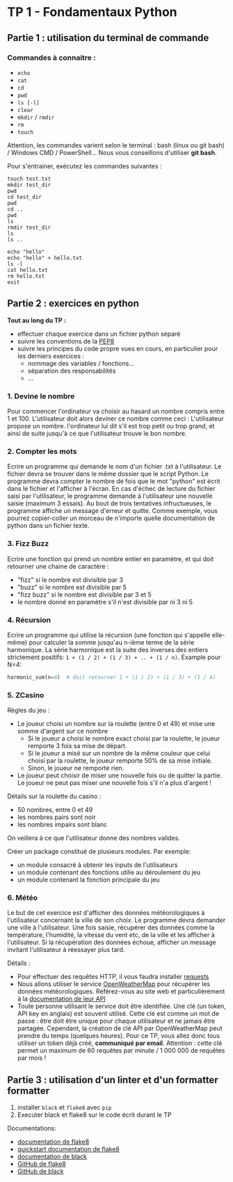 # TP 1 - Fondamentaux Python

## Partie 1 : utilisation du terminal de commande

### Commandes à connaitre :
- `echo`
- `cat`
- `cd`
- `pwd`
- `ls [-l]`
- `clear`
- `mkdir` / `rmdir`
- `rm`
- `touch`

Attention, les commandes varient selon le terminal : bash (linux ou git bash) / Windows CMD / PowerShell...
Nous vous conseillons d'utiliser **git bash**.

Pour s'entrainer, exécutez les commandes suivantes :
```shell
touch test.txt
mkdir test_dir
pwd
cd test_dir
pwd
cd ..
pwd
ls
rmdir test_dir
ls
ls ..
```
```shell
echo "hello"
echo "hello" > hello.txt
ls -l
cat hello.txt
rm hello.txt
exit
```


## Partie 2 : exercices en python

**Tout au long du TP :**
- effectuer chaque exercice dans un fichier python séparé
- suivre les conventions de la [PEP8](https://peps.python.org/pep-0008/)
- suivre les principes du code propre vues en cours, en particulier pour les derniers exercices :
  - nommage des variables / fonctions...
  - séparation des responsabilités
  - ...

### 1. Devine le nombre

Pour commencer l'ordinateur va choisir au hasard un nombre compris entre 1 et 100.
L'utilisateur doit alors deviner ce nombre comme ceci :
L'utilisateur propose un nombre. l'ordinateur lui dit s'il est trop petit ou trop grand, et ainsi de suite jusqu'à ce que l'utilisateur trouve le bon nombre.

### 2. Compter les mots

Ecrire un programme qui demande le nom d'un fichier .txt à l'utilisateur. Le fichier devra se trouver dans le même dossier que le script Python.
Le programme devra compter le nombre de fois que le mot "python" est écrit dans le fichier et l'afficher à l'écran. En cas d'échec de lecture du fichier saisi par l'utilisateur, le programme demande à l'utilisateur une nouvelle saisie (maximum 3 essais). Au bout de trois tentatives infructueuses, le programme affiche un message d'erreur et quitte.
Comme exemple, vous pourrez copier-coller un morceau de n'importe quelle documentation de python dans un fichier texte.

### 3. Fizz Buzz

Ecrire une fonction qui prend un nombre entier en paramètre, et qui doit retourner une chaine de caractère :
- "fizz" si le nombre est divisible par 3
- "buzz" si le nombre est divisible par 5
- "fizz buzz" si le nombre est divisible par 3 et 5
- le nombre donné en paramètre s'il n'est divisible par ni 3 ni 5

### 4. Récursion

Ecrire un programme qui utilise la récursion (une fonction qui s'appelle elle-même) pour calculer la somme jusqu'au n-ième terme de la série harmonique.
La série harmonique est la suite des inverses des entiers strictement positifs: `1 + (1 / 2) + (1 / 3) + .. + (1 / n)`.
Example pour N=4:
```py
harmonic_sum(n=4)  # doit retourner 1 + (1 / 2) + (1 / 3) + (1 / 4)
```

### 5. ZCasino

Règles du jeu :
- Le joueur choisi un nombre sur la roulette (entre 0 et 49) et mise une somme d'argent sur ce nombre
  - Si le joueur a choisi le nombre exact choisi par la roulette, le joueur remporte 3 fois sa mise de départ.
  - Si le joueur a misé sur un nombre de la même couleur que celui choisi par la roulette, le joueur remporte 50% de sa mise initiale.
  - Sinon, le joueur ne remporte rien.
- Le joueur peut choisir de miser une nouvelle fois ou de quitter la partie. Le joueur ne peut pas miser une nouvelle fois s'il n'a plus d'argent !

Détails sur la roulette du casino :
- 50 nombres, entre 0 et 49
- les nombres pairs sont noir
- les nombres impairs sont blanc

On veillera à ce que l'utilisateur donne des nombres valides.

Créer un package constitué de plusieurs modules. Par exemple:
- un module consacré à obtenir les inputs de l'utilisateurs
- un module contenant des fonctions utilie au déroulement du jeu
- un module contenant la fonction principale du jeu

### 6. Météo

Le but de cet exercice est d'afficher des données météorologiques à l'utilisateur concernant la ville de son choix.
Le programme devra demander une ville à l'utilisateur. Une fois saisie, récupérer des données comme la température, l'humidité, la vitesse du vent etc, de la ville et les afficher à l'utilisateur.
Si la récupération des données échoue, afficher un message invitant l'utilisateur à réessayer plus tard.

Détails :
- Pour effectuer des requêtes HTTP, il vous faudra installer [requests](https://pypi.org/project/requests/)
- Nous allons utiliser le service [OpenWeatherMap](https://home.openweathermap.org/) pour récupérer les données météorologiques. Référez-vous au site web et particulièrement à la [documentation de leur API](https://openweathermap.org/api)
- Toute personne utilisant le service doit être identifiée. Une clé (un token, API key en anglais) est souvent utilisé. Cette clé est comme un mot de passe : être doit être unique pour chaque utilisateur et ne jamais être partagée. Cependant, la création de clé API par OpenWeatherMap peut prendre du temps (quelques heures). Pour ce TP, vous allez donc tous utiliser un token déjà créé, **communiqué par email**. Attention : cette clé permet un maximum de 60 requêtes par minute / 1 000 000 de requêtes par mois !

## Partie 3 : utilisation d'un linter et d'un formatter formatter

1. installer ``black`` et `flake8` avec `pip`
2. Executer black et flake8 sur le code écrit durant le TP

Documentations:
- [documentation de flake8](https://flake8.pycqa.org/en/latest/)
- [quickstart documentation de flake8](https://flake8.pycqa.org/en/latest/index.html#quickstart)
- [documentation de black](https://black.readthedocs.io/en/stable/the_black_code_style/index.html)
- [GitHub de flake8](https://github.com/PyCQA/flake8)
- [GitHub de black](https://github.com/psf/black)
